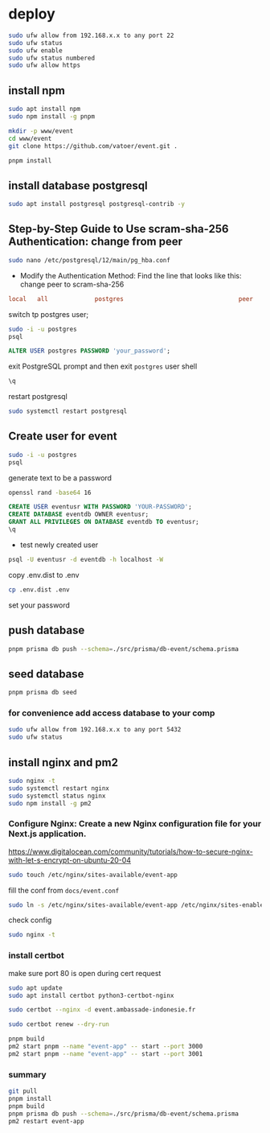 # deploy

```sh
sudo ufw allow from 192.168.x.x to any port 22
sudo ufw status
sudo ufw enable
sudo ufw status numbered
sudo ufw allow https
```

## install npm

```sh
sudo apt install npm
sudo npm install -g pnpm
```

```sh
mkdir -p www/event
cd www/event
git clone https://github.com/vatoer/event.git .

pnpm install
```

## install database postgresql

```sh
sudo apt install postgresql postgresql-contrib -y
```

## Step-by-Step Guide to Use scram-sha-256 Authentication: change from peer

```sh
sudo nano /etc/postgresql/12/main/pg_hba.conf
```

- Modify the Authentication Method: Find the line that looks like this: change peer to scram-sha-256

```conf
local   all             postgres                                peer
```

switch tp postgres user;

```sh
sudo -i -u postgres
psql
```

```sql
ALTER USER postgres PASSWORD 'your_password';
```

exit PostgreSQL prompt and then exit `postgres` user shell

```sh
\q
```

restart postgresql

```sh
sudo systemctl restart postgresql
```

## Create user for event

```sh
sudo -i -u postgres
psql
```

generate text to be a password

```sh
openssl rand -base64 16
```

```sql
CREATE USER eventusr WITH PASSWORD 'YOUR-PASSWORD';
CREATE DATABASE eventdb OWNER eventusr;
GRANT ALL PRIVILEGES ON DATABASE eventdb TO eventusr;
\q
```

- test newly created user
  
```sh
psql -U eventusr -d eventdb -h localhost -W
```

copy .env.dist to .env

```sh
cp .env.dist .env
```

set your password


## push database

```sh
pnpm prisma db push --schema=./src/prisma/db-event/schema.prisma
```

## seed database

```sh
pnpm prisma db seed
```

### for convenience add access database to your comp

```sh
sudo ufw allow from 192.168.x.x to any port 5432
sudo ufw status
```

## install nginx and pm2

```sh
sudo nginx -t
sudo systemctl restart nginx
sudo systemctl status nginx
sudo npm install -g pm2
```

### Configure Nginx: Create a new Nginx configuration file for your Next.js application.

<https://www.digitalocean.com/community/tutorials/how-to-secure-nginx-with-let-s-encrypt-on-ubuntu-20-04>

```sh
sudo touch /etc/nginx/sites-available/event-app
```

fill the conf from `docs/event.conf`

```sh
sudo ln -s /etc/nginx/sites-available/event-app /etc/nginx/sites-enabled/
```

check config

```sh
sudo nginx -t
```

### install certbot

make sure port 80 is open during cert request

```sh
sudo apt update
sudo apt install certbot python3-certbot-nginx

sudo certbot --nginx -d event.ambassade-indonesie.fr
```

```sh
sudo certbot renew --dry-run
```

```sh
pnpm build
pm2 start pnpm --name "event-app" -- start --port 3000
pm2 start pnpm --name "event-app" -- start --port 3001
```

### summary 

```sh
git pull
pnpm install
pnpm build
pnpm prisma db push --schema=./src/prisma/db-event/schema.prisma
pm2 restart event-app
```
